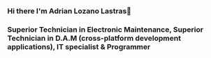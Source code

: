 ### Hi there  I'm Adrian Lozano Lastras👋 
### Superior Technician in Electronic Maintenance, Superior Technician in D.A.M (cross-platform development applications), IT specialist & Programmer

<!--
**AdrianLozano96/AdrianLozano96** is a ✨ _special_ ✨ repository because its `README.md` (this file) appears on your GitHub profile.

Here are some ideas to get you started:

- 🔭 I’m currently working on ...
- 🌱 I’m currently learning ...
- 👯 I’m looking to collaborate on ...
- 🤔 I’m looking for help with ...
- 💬 Ask me about ...
- 📫 How to reach me: ...
- 😄 Pronouns: ...
- ⚡ Fun fact: ...
-->
